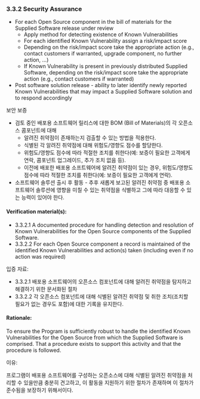 ### 3.3.2	Security Assurance
* For each Open Source component in the bill of materials for the Supplied Software release under review
  * Apply method for detecting existence of Known Vulnerabilities
  * For each identified Known Vulnerability assign a risk/impact score
  * Depending on the risk/impact score take the appropriate action (e.g., contact customers if warranted, upgrade component, no further action, …)
  * If Known Vulnerability is present in previously distributed Supplied Software, depending on the risk/impact score take the appropriate action (e.g., contact customers if warranted)
* Post software solution release - ability to later identify newly reported Known Vulnerabilities that may impact a Supplied Software solution and to respond accordingly

보안 보증

* 검토 중인 배포용 소프트웨어 릴리스에 대한 BOM (Bill of Materials)의 각 오픈소스 콤포넌트에 대해
  * 알려진 취약점이 존재하는지 검출할 수 있는 방법을 적용한다. 
  * 식별된 각 알려진 취약점에 대해 위험도/영향도 점수를 할당한다. 
  * 위험도/영향도 점수에 따라 적절한 조치를 취한다(예: 보증이 필요한 고객에게 연락, 콤포넌트 업그레이드, 추가 조치 없음 등).
  * 이전에 배포한 배포용 소프트웨어에 알려진 취약점이 있는 경우, 위험도/영향도 점수에 따라 적절한 조치를 취한다(예: 보증이 필요한 고객에게 연락).
* 소프트웨어 솔루션 출시 후 활동 - 추후 새롭게 보고된 알려진 취약점 중 배포용 소프트웨어 솔루션에 영향을 미칠 수 있는 취약점을 식별하고 그에 따라 대응할 수 있는 능력이 있어야 한다.

#### Verification material(s):
* 3.3.2.1 A documented procedure for handling detection and resolution of Known Vulnerabilities for the Open Source components of the Supplied Software.
*	3.3.2.2 For each Open Source component a record is maintained of the identified Known Vulnerabilities and action(s) taken (including even if no action was required)

입증 자료: 

* 3.3.2.1 배포용 소프트웨어의 오픈소스 컴포넌트에 대해 알려진 취약점을 탐지하고 해결하기 위한 문서화된 절차
* 3.3.2.2 각 오픈소스 컴포넌트에 대해 식별된 알려진 취약점 및 취한 조치(조치할 필요가 없는 경우도 포함)에 대한 기록을 유지한다. 

#### Rationale:
To ensure the Program is sufficiently robust to handle the identified Known Vulnerabilities for the Open Source from which the Supplied Software is comprised.  That a procedure exists to support this activity and that the procedure is followed. 

이유: 

프로그램이 배포용 소프트웨어를 구성하는 오픈소스에 대해 식별된 알려진 취약점을 처리할 수 있을만큼 충분히 견고하고, 이 활동을 지원하기 위한 절차가 존재하며 이 절차가 준수됨을 보장하기 위해서이다.